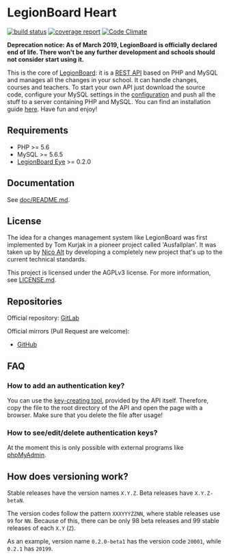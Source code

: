 # LegionBoard Heart

[![build status](https://gitlab.com/legionboard/heart/badges/master/build.svg)](https://gitlab.com/legionboard/heart/pipelines)
[![coverage report](https://gitlab.com/legionboard/heart/badges/master/coverage.svg)](https://gitlab.com/legionboard/heart/commits/master)
[![Code Climate](https://codeclimate.com/github/legionboard/heart/badges/gpa.svg)](https://codeclimate.com/github/legionboard/heart)

**Deprecation notice: As of March 2019,
LegionBoard is officially declared end of life.
There won't be any further development and
schools should not consider start using it.**

This is the core of [LegionBoard](https://legionboard.dorfbrunnen.eu): it
is a
[REST API](https://en.wikipedia.org/wiki/Representational_state_transfer)
based on PHP and MySQL and manages all the changes in your school. It
can handle changes, courses and teachers.
To start your own API just download the source code,
configure your MySQL settings in the
[configuration](src/lib/configuration-template.ini) and push all the
stuff to a server containing PHP and MySQL. You can find an installation
guide [here](install/english.md). Have fun and enjoy!

## Requirements

* PHP >= 5.6
* MySQL >= 5.6.5
* [LegionBoard Eye](https://gitlab.com/legionboard/eye) >= 0.2.0

## Documentation

See [doc/README.md](doc/README.md).

## License

The idea for a changes management system like LegionBoard was first
implemented by Tom Kurjak in a pioneer project called 'Ausfallplan'. It
was taken up by [Nico Alt](mailto:nicoalt@posteo.org) by developing a
completely new project that's up to the current technical standards.

This project is licensed under the AGPLv3 license. For more information,
see [LICENSE.md](LICENSE.md).

## Repositories

Official repository:
[GitLab](https://gitlab.com/legionboard/heart)

Official mirrors (Pull Request are welcome):
* [GitHub](https://github.com/legionboard/heart)

## FAQ

### How to add an authentication key?

You can use the [key-creating tool](src/lib/tools/createKey.php),
provided by the API itself. Therefore, copy the file to the root
directory of the API and open the page with a browser. Make sure that
you delete the file after usage!

### How to see/edit/delete authentication keys?

At the moment this is only possible with external programs like
[phpMyAdmin](https://www.phpmyadmin.net).

## How does versioning work?

Stable releases have the version names `X.Y.Z`. Beta releases have
`X.Y.Z-betaN`.

The version codes follow the pattern `XXXYYYZZNN`, where stable releases use
`99` for `NN`. Because of this, there can be only 98 beta releases and
99 stable releases of each `X.Y` (`Z`).

As an example, version name `0.2.0-beta1` has the version code `20001`,
while `0.2.1` has `20199`.
